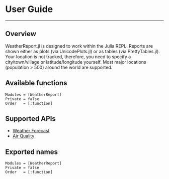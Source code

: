 # User Guide
---

## Overview
WeatherReport.jl is designed to work within the Julia REPL. Reports are shown either
as plots (via UnicodePlots.jl) or as tables (via PrettyTables.jl). Your location is
not tracked, therefore, you need to specify a city/town/village or latitude/longitude
yourself. Most major locations (population > 500) around the world are supported.

## Available functions
```@index
Modules = [WeatherReport]
Private = false
Order   = [:function]
```

## Supported APIs

- [Weather Forecast](https://open-meteo.com/en/docs)
- [Air Quality](https://open-meteo.com/en/docs/air-quality-api)

## Exported names
```@autodocs
Modules = [WeatherReport]
Private = false
Order   = [:function]
```